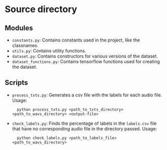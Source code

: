 # Source directory

## Modules
 - `constants.py`: Contains constants used in the project, like the classnames.
 - `utils.py`: Contains utility functions.
 - `dataset.py`: Contains constructors for various versions of the dataset.
 - `dataset_functions.py`: Contains tensorflow functions used for creating the dataset.

## Scripts
- `process_txts.py`: Generates a csv file with the labels for each audio file. Usage:

        python process_txts.py <path_to_txts_directory> <path_to_wavs_directory> <output-file>
 
- `check_labels.py`: Finds the percentage of labels in the `labels.csv` file that have no corresponding audio file in the directory passed. Usage:

        python check_labels.py <path_to_labels_file> <path_to_wavs_directory> 